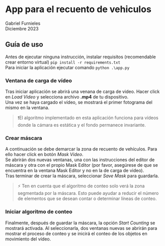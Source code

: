 # App para el recuento de vehiculos
Gabriel Furnieles\
Diciembre 2023

## Guía de uso
Antes de ejecutar ninguna instrucción, instalar requisitos (recomendable crear entorno virtual) `pip install -r requirements.txt`\
Para iniciar la aplicación ejecutar comando `python .\app.py`

### Ventana de carga de  vídeo
Tras iniciar aplicación se abrirá una venana de carga de video. Hacer click en _Load Video_ y selecciona archivo **.mp4** de tu dispositivo.\
Una vez se haya cargado el vídeo, se mostrará el primer fotograma del mismo en la ventana.
>❗El algoritmo implementado en esta aplicación funciona para vídeos donde la cámara es estática y el fondo permanece invariante.

### Crear máscara  
A continuación se debe demarcar la zona de recuento de vehículos. Para ello hacer click en botón _Mask Video_.\
Se abrirán dos nuevas ventanas, una con las instrucciones del editor de máscara y otra con el propio Mask Editor (por favor, asegúrese de que se encuentra en la ventana Mask Editor y no en la de carga de video).\
Tras terminar de crear la máscara, seleccionar _Save Mask_ para guardarla.

> ⚡ Ten en cuenta que el algoritmo de conteo solo verá la zona segmentada por la máscara. Esto puede ayudar a reducir el número de elementos que se desean contar o determinar líneas de conteo.


### Iniciar algoritmo de conteo
Finalmente, después de guardar la máscara, la opción _Start Counting_ se mostrará activada. Al seleccionarla, dos ventanas nuevas se abrirán para mostrar el proceso de conteo y se inicirá el conteo de los objetos en movimiento del vídeo. 